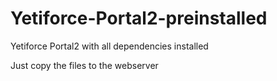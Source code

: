 # Yetiforce-Portal2-preinstalled
Yetiforce Portal2 with all dependencies installed

Just copy the files to the webserver
